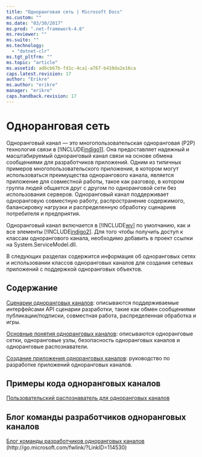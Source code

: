 ```yaml
---
title: "Одноранговая сеть | Microsoft Docs"
ms.custom: ""
ms.date: "03/30/2017"
ms.prod: ".net-framework-4.6"
ms.reviewer: ""
ms.suite: ""
ms.technology: 
  - "dotnet-clr"
ms.tgt_pltfrm: ""
ms.topic: "article"
ms.assetid: ad6cb67b-fd1c-4ca1-a767-b410da2e16ca
caps.latest.revision: 17
author: "Erikre"
ms.author: "erikre"
manager: "erikre"
caps.handback.revision: 17
---
```

# Одноранговая сеть
Одноранговый канал — это многопользовательская одноранговая \(P2P\) технология связи в [!INCLUDE[indigo1](../../../../includes/indigo1-md.md)].  Она предоставляет надежный и масштабируемый одноранговый канал связи на основе обмена сообщениями для разработчиков приложений.  Одним из типичных примеров многопользовательского приложения, в котором могут использоваться преимущества однорангового канала, является приложение для совместной работы, такое как разговор, в котором группа людей общается друг с другом по одноранговой сети без использования серверов.  Одноранговый канал поддерживает одноранговую совместную работу, распространение содержимого, балансировку нагрузки и распределенную обработку сценариев потребителя и предприятия.  
  
 Одноранговый канал включается в [!INCLUDE[wv](../../../../includes/wv-md.md)] по умолчанию, как и все элементы [!INCLUDE[indigo2](../../../../includes/indigo2-md.md)].  Для того чтобы получить доступ к классам однорангового канала, необходимо добавить в проект ссылки на System.ServiceModel.dll.  
  
 В следующих разделах содержится информация об одноранговых сетях и использовании классов одноранговых каналов для создания сетевых приложений с поддержкой одноранговых объектов.  
  
## Содержание  
 [Сценарии одноранговых каналов](../../../../docs/framework/wcf/feature-details/peer-channel-scenarios.md): описываются поддерживаемые интерфейсами API сценарии разработки, такие как обмен сообщениями публикации\/подписки, совместная работа, распределенная обработка и игры.  
  
 [Основные понятия одноранговых каналов](../../../../docs/framework/wcf/feature-details/peer-channel-concepts.md): описываются одноранговые сетки, одноранговые узлы, безопасность одноранговых каналов и одноранговые распознаватели.  
  
 [Создание приложения одноранговых каналов](../../../../docs/framework/wcf/feature-details/building-a-peer-channel-application.md): руководство по разработке приложений одноранговых каналов.  
  
## Примеры кода одноранговых каналов  
 [Пользовательский распознаватель для одноранговых каналов](http://msdn.microsoft.com/ru-ru/5b75a2bb-7ff1-4a14-abe7-3debf0537d23)  
  
## Блог команды разработчиков одноранговых каналов  
 [Блог команды разработчиков одноранговых каналов](http://go.microsoft.com/fwlink/?LinkID=114530) \(http:\/\/go.microsoft.com\/fwlink\/?LinkID\=114530\)